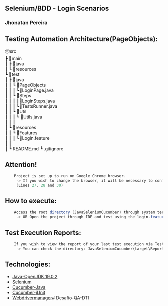 <h2 align="left"> Selenium/BDD - Login Scenarios</h2>
<h3 align="left">Jhonatan Pereira</h3>

## Testing Automation Architecture(PageObjects):

📦src   
 ┣ 📂main   
 ┃ ┣ 📂java   
 ┃ ┗ 📂resources   
 ┗ 📂test   
 ┃ ┣ 📂java   
 ┃ ┃ ┗ 📂PageObjects   
 ┃ ┃ ┃ ┗📜LoginPage.java   
 ┃ ┃ ┗ 📂Steps   
 ┃ ┃ ┃ ┃📜LoginSteps.java  
 ┃ ┃ ┃ ┗📜TestsRunner.java   
 ┃ ┃ ┗ 📂Util   
 ┃ ┃ ┃ ┗ 📜Utils.java  
 ┃ ┃ ┃    
 ┃ ┗ 📂resources    
 ┃ ┃ ┗ 📂Features   
 ┃ ┃ ┃ ┗📜Login.feature    
 ┃ ┃   
 ┃ ┗ README.md 
 ┗ .gitignore


## Attention!
```java
    Project is set up to run on Google Chrome browser. 
     -> If you wish to change the browser, it will be necessary to configure the driver in the LoginPage.java file.
     (Lines 27, 28 and 30)  
```
## How to execute:
```java
    Access the root directory (JavaSeleniumCucumber) through system terminal and run the command: ->>> mvn clean test <<<-
     -> OR Open the project through IDE and test using the login.feature and/or TestsRunner files.
```
## Test Execution Reports:
```java
    If you wish to view the report of your last test execution via TestsRunner.java, 
     -> You can check the directory: JavaSeleniumCucumber\target\Reports.
```

## Technologies:

- [Java-OpenJDK 19.0.2](https://www.java.com/pt-BR/)
- [Selenium](https://mvnrepository.com/artifact/org.seleniumhq.selenium/selenium-java/4.8.0)
- [Cucumber-Java](https://mvnrepository.com/artifact/io.cucumber/cucumber-java/7.10.0)
- [Cucumber-jUnit](https://mvnrepository.com/artifact/io.cucumber/cucumber-junit/7.10.0)
- [Webdrivermanager](https://mvnrepository.com/artifact/io.github.bonigarcia/webdrivermanager/5.3.2)# Desafio-QA-DTI
